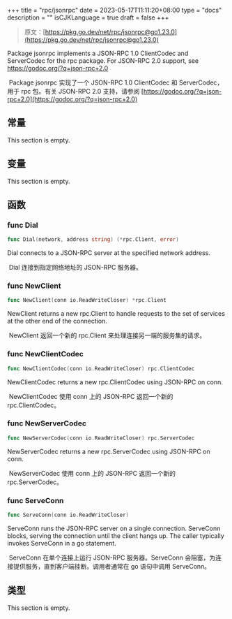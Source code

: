 +++
title = "rpc/jsonrpc"
date = 2023-05-17T11:11:20+08:00
type = "docs"
description = ""
isCJKLanguage = true
draft = false
+++
> 原文：[https://pkg.go.dev/net/rpc/jsonrpc@go1.23.0](https://pkg.go.dev/net/rpc/jsonrpc@go1.23.0)

Package jsonrpc implements a JSON-RPC 1.0 ClientCodec and ServerCodec for the rpc package. For JSON-RPC 2.0 support, see https://godoc.org/?q=json-rpc+2.0

​	Package jsonrpc 实现了一个 JSON-RPC 1.0 ClientCodec 和 ServerCodec，用于 rpc 包。有关 JSON-RPC 2.0 支持，请参阅 [https://godoc.org/?q=json-rpc+2.0](https://godoc.org/?q=json-rpc+2.0)

## 常量 

This section is empty.

## 变量

This section is empty.

## 函数

### func Dial 

``` go 
func Dial(network, address string) (*rpc.Client, error)
```

Dial connects to a JSON-RPC server at the specified network address.

​	Dial 连接到指定网络地址的 JSON-RPC 服务器。

### func NewClient

```go
func NewClient(conn io.ReadWriteCloser) *rpc.Client
```

NewClient returns a new rpc.Client to handle requests to the set of services at the other end of the connection.

​	NewClient 返回一个新的 rpc.Client 来处理连接另一端的服务集的请求。

### func NewClientCodec

```go
func NewClientCodec(conn io.ReadWriteCloser) rpc.ClientCodec
```

NewClientCodec returns a new rpc.ClientCodec using JSON-RPC on conn.

​	NewClientCodec 使用 conn 上的 JSON-RPC 返回一个新的 rpc.ClientCodec。

### func NewServerCodec

```go
func NewServerCodec(conn io.ReadWriteCloser) rpc.ServerCodec
```

NewServerCodec returns a new rpc.ServerCodec using JSON-RPC on conn.

​	NewServerCodec 使用 conn 上的 JSON-RPC 返回一个新的 rpc.ServerCodec。

### func ServeConn

```go
func ServeConn(conn io.ReadWriteCloser)
```

ServeConn runs the JSON-RPC server on a single connection. ServeConn blocks, serving the connection until the client hangs up. The caller typically invokes ServeConn in a go statement.

​	ServeConn 在单个连接上运行 JSON-RPC 服务器。ServeConn 会阻塞，为连接提供服务，直到客户端挂断。调用者通常在 go 语句中调用 ServeConn。

## 类型

This section is empty.